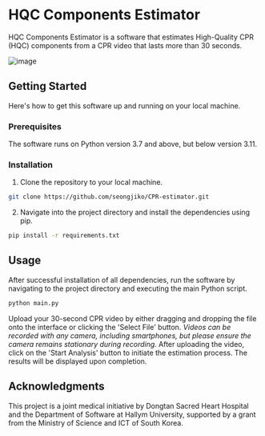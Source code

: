 # HQC Components Estimator
HQC Components Estimator is a software that estimates High-Quality CPR (HQC) components from a CPR video that lasts more than 30 seconds. 

![image](https://github.com/seongjiko/CPR-estimator/assets/46768743/d4b3c628-6cad-46ea-b0c2-b4b9e0c22b00)

## Getting Started

Here's how to get this software up and running on your local machine.

### Prerequisites

The software runs on Python version 3.7 and above, but below version 3.11.

### Installation

1. Clone the repository to your local machine.

```bash
git clone https://github.com/seongjiko/CPR-estimator.git
```

2. Navigate into the project directory and install the dependencies using pip.

```bash
pip install -r requirements.txt
```

## Usage

After successful installation of all dependencies, run the software by navigating to the project directory and executing the main Python script.

```bash
python main.py
```

Upload your 30-second CPR video by either dragging and dropping the file onto the interface or clicking the 'Select File' button. *Videos can be recorded with any camera, including smartphones, but please ensure the camera remains stationary during recording.* After uploading the video, click on the 'Start Analysis' button to initiate the estimation process. The results will be displayed upon completion.

## Acknowledgments

This project is a joint medical initiative by Dongtan Sacred Heart Hospital and the Department of Software at Hallym University, supported by a grant from the Ministry of Science and ICT of South Korea.

